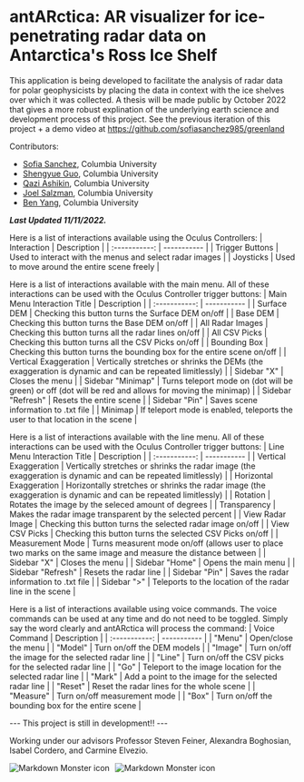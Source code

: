 # antARctica: AR visualizer for ice-penetrating radar data on Antarctica's Ross Ice Shelf

This application is being developed to facilitate the analysis of radar data for polar geophysicists by placing the data in context with the ice shelves over which it was collected. A thesis will be made public by October 2022 that gives a more robust explination of the underlying earth science and development process of this project. See the previous iteration of this project + a demo video at https://github.com/sofiasanchez985/greenland

Contributors:

* [Sofia Sanchez](https://github.com/sofiasanchez985/greenland), Columbia University
* [Shengyue Guo](https://github.com/guosy1998), Columbia University
* [Qazi Ashikin](https://github.com/aizaq1), Columbia University
* [Joel Salzman](https://github.com/joelsalzman), Columbia University
* [Ben Yang](github.com/benplus1/), Columbia University

***Last Updated 11/11/2022.***

Here is a list of interactions available using the Oculus Controllers:
| Interaction | Description |
| :-----------: | ----------- |
| Trigger Buttons | Used to interact with the menus and select radar images |
| Joysticks | Used to move around the entire scene freely |


Here is a list of interactions available with the main menu. All of these interactions can be used with the Oculus Controller trigger buttons:
| Main Menu Interaction Title | Description |
| :-----------: | ----------- |
| Surface DEM | Checking this button turns the Surface DEM on/off |
| Base DEM | Checking this button turns the Base DEM on/off |
| All Radar Images | Checking this button turns all the radar lines on/off |
| All CSV Picks | Checking this button turns all the CSV Picks on/off |
| Bounding Box | Checking this button turns the bounding box for the entire scene on/off |
| Vertical Exaggeration | Vertically stretches or shrinks the DEMs (the exaggeration is dynamic and can be repeated limitlessly) |
| Sidebar "X" | Closes the menu |
| Sidebar "Minimap" | Turns teleport mode on (dot will be green) or off (dot will be red and allows for moving the minimap) |
| Sidebar "Refresh" | Resets the entire scene |
| Sidebar "Pin" | Saves scene information to .txt file |
| Minimap | If teleport mode is enabled, teleports the user to that location in the scene |


Here is a list of interactions available with the line menu. All of these interactions can be used with the Oculus Controller trigger buttons:
| Line Menu Interaction Title | Description |
| :-----------: | ----------- |
| Vertical Exaggeration | Vertically stretches or shrinks the radar image (the exaggeration is dynamic and can be repeated limitlessly) |
| Horizontal Exaggeration | Horizontally stretches or shrinks the radar image (the exaggeration is dynamic and can be repeated limitlessly) |
| Rotation | Rotates the image by the seleced amount of degrees |
| Transparency | Makes the radar image transparent by the selected percent |
| View Radar Image | Checking this button turns the selected radar image on/off |
| View CSV Picks | Checking this button turns the selected CSV Picks on/off |
| Measurement Mode | Turns measurent mode on/off (allows user to place two marks on the same image and measure the distance between |
| Sidebar "X" | Closes the menu |
| Sidebar "Home" | Opens the main menu |
| Sidebar "Refresh" | Resets the radar line |
| Sidebar "Pin" | Saves the radar information to .txt file |
| Sidebar ">" | Teleports to the location of the radar line in the scene |


Here is a list of interactions available using voice commands. The voice commands can be used at any time and do not need to be toggled. Simply say the word clearly and antARctica will process the command:
| Voice Command | Description |
| :-----------: | ----------- |
| "Menu" | Open/close the menu |
| "Model" | Turn on/off the DEM models |
| "Image" | Turn on/off the image for the selected radar line |
| "Line" | Turn on/off the CSV picks for the selected radar line |
| "Go" | Teleport to the image location for the selected radar line |
| "Mark" | Add a point to the image for the selected radar line |
| "Reset" | Reset the radar lines for the whole scene |
| "Measure" | Turn on/off measurement mode |
| "Box" | Turn on/off the bounding box for the entire scene |

--- This project is still in development!! ---

Working under our advisors Professor Steven Feiner, Alexandra Boghosian, Isabel Cordero, and Carmine Elvezio.

<img src="https://github.com/sofiasanchez985/antARctica/blob/main/20220508_122402_HoloLens.jpg"      alt="Markdown Monster icon"      style="float: left; margin-right: 10px;" />

<img src="https://github.com/sofiasanchez985/antARctica/blob/main/antARctica%20clips.png"      alt="Markdown Monster icon"      style="float: left; margin-right: 10px;" />
